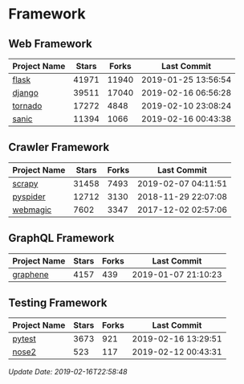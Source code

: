 # Framework

## Web Framework

| Project Name | Stars | Forks | Last Commit |
| ------------ | ----- | ----- | ----------- |
| [flask](https://github.com/pallets/flask) | 41971 | 11940 | 2019-01-25 13:56:54 |
| [django](https://github.com/django/django) | 39511 | 17040 | 2019-02-16 06:56:28 |
| [tornado](https://github.com/tornadoweb/tornado) | 17272 | 4848 | 2019-02-10 23:08:24 |
| [sanic](https://github.com/huge-success/sanic) | 11394 | 1066 | 2019-02-16 00:43:38 |

## Crawler Framework

| Project Name | Stars | Forks | Last Commit |
| ------------ | ----- | ----- | ----------- |
| [scrapy](https://github.com/scrapy/scrapy) | 31458 | 7493 | 2019-02-07 04:11:51 |
| [pyspider](https://github.com/binux/pyspider) | 12712 | 3130 | 2018-11-29 22:07:08 |
| [webmagic](https://github.com/code4craft/webmagic) | 7602 | 3347 | 2017-12-02 02:57:06 |

## GraphQL Framework

| Project Name | Stars | Forks | Last Commit |
| ------------ | ----- | ----- | ----------- |
| [graphene](https://github.com/graphql-python/graphene) | 4157 | 439 | 2019-01-07 21:10:23 |

## Testing Framework

| Project Name | Stars | Forks | Last Commit |
| ------------ | ----- | ----- | ----------- |
| [pytest](https://github.com/pytest-dev/pytest) | 3673 | 921 | 2019-02-16 13:29:51 |
| [nose2](https://github.com/nose-devs/nose2) | 523 | 117 | 2019-02-12 00:43:31 |

*Update Date: 2019-02-16T22:58:48*